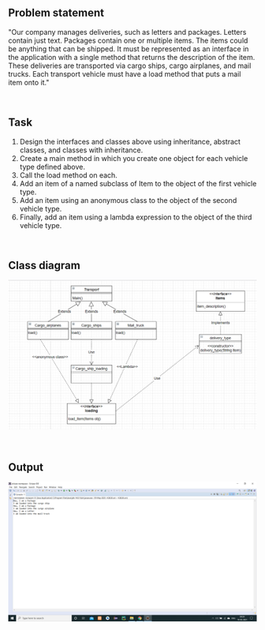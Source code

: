 ## Problem statement

"Our company manages deliveries, such as letters and packages. Letters contain just text. Packages contain one or multiple items. The items could be anything that can be shipped. 
It must be represented as an interface in the application with a single method that returns the description of the item. These deliveries are transported via cargo ships, cargo 
airplanes, and mail trucks. Each transport vehicle must have a load method that puts a mail item onto it."

<br/>

## Task
1. Design the interfaces and classes above using inheritance, abstract classes, and classes with inheritance.
2. Create a main method in which you create one object for each vehicle type defined above.
3. Call the load method on each.
4. Add an item of a named subclass of Item to the object of the first vehicle type.
5. Add an item using an anonymous class to the object of the second vehicle type.
6. Finally, add an item using a lambda expression to the object of the third vehicle type.

<br/>

## Class diagram

![](IMAGES/Class_diagram.png)

<br/>

## Output

![](IMAGES/output.png)
